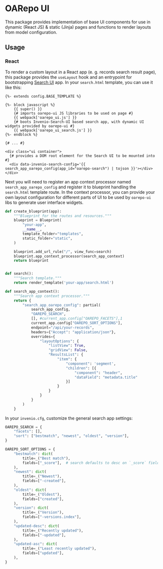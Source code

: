 <!--
 Copyright (c) 2022 CESNET

 This software is released under the MIT License.
 https://opensource.org/licenses/MIT
-->

# OARepo UI

This package provides implementation of base UI components for use in dynamic (React JS) & static (Jinja) pages and
functions to render layouts from model configuration.

## Usage


### React

To render a custom layout in a React app (e. g. records search result page), this package provides the `useLayout` hook and an entrypoint
for bootstrapping [Search UI](https://github.com/inveniosoftware/invenio-search-ui) app. In your `search.html` template, you can use it like this:

```jinja
{%- extends config.BASE_TEMPLATE %}

{%- block javascript %}
    {{ super() }}
    {# imports oarepo-ui JS libraries to be used on page #}
    {{ webpack['oarepo_ui.js'] }}
    {# boots Invenio-Search-UI based search app, with dynamic UI widgets provided by oarepo-ui #}
    {{ webpack['oarepo_ui_search.js'] }}
{%- endblock %}

{# ... #}

<div class="ui container">
  {# provides a DOM root element for the Search UI to be mounted into #}
  <div data-invenio-search-config='{{ search_app_oarepo_config(app_id="oarepo-search") | tojson }}'></div>
</div>
```

Next you will need to register an app context processor named `search_app_oarepo_config` and register it
to blueprint handling the `search.html` template route. In the context processor, you can provide your
own layout configuration for different parts of UI to be used by `oarepo-ui` libs to generate user interface widgets.

```python
def create_blueprint(app):
    """Blueprint for the routes and resources."""
    blueprint = Blueprint(
        "your-app",
        __name__,
        template_folder="templates",
        static_folder="static",
    )

    blueprint.add_url_rule("/", view_func=search)
    blueprint.app_context_processor(search_app_context)
    return blueprint


def search():
    """Search template."""
    return render_template('your-app/search.html')

def search_app_context():
    """Search app context processor."""
    return {
        "search_app_oarepo_config": partial(
            search_app_config,
            "OAREPO_SEARCH",
            [], #current_app.config["OAREPO_FACETS"],1
            current_app.config["OAREPO_SORT_OPTIONS"],
            endpoint="/api/your-records",
            headers={"Accept": "application/json"},
            overrides={
                "layoutOptions": {
                    "listView": True,
                    "gridView": False,
                    "ResultsList": {
                        "item": {
                            "component": 'segment',
                            "children": [{
                                "component": "header",
                                "dataField": "metadata.title"
                            }]
                        }
                    }
                }
            }
        )
    }
```

In your `invenio.cfg`, customize the general search app settings:

```python
OAREPO_SEARCH = {
    "facets": [],
    "sort": ["bestmatch", "newest", "oldest", "version"],
}

OAREPO_SORT_OPTIONS = {
    "bestmatch": dict(
        title=_("Best match"),
        fields=["_score"],  # search defaults to desc on `_score` field
    ),
    "newest": dict(
        title=_("Newest"),
        fields=["-created"],
    ),
    "oldest": dict(
        title=_("Oldest"),
        fields=["created"],
    ),
    "version": dict(
        title=_("Version"),
        fields=["-versions.index"],
    ),
    "updated-desc": dict(
        title=_("Recently updated"),
        fields=["-updated"],
    ),
    "updated-asc": dict(
        title=_("Least recently updated"),
        fields=["updated"],
    ),
}
```
